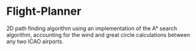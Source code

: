 # Flight-Planner
2D path finding algorithm using an implementation of the A* search algorithm, accounting for the wind and great circle calculations between any two ICAO airports.
